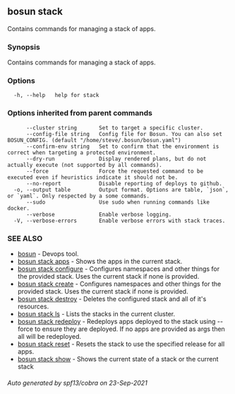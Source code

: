 ## bosun stack

Contains commands for managing a stack of apps.

### Synopsis

Contains commands for managing a stack of apps.

### Options

```
  -h, --help   help for stack
```

### Options inherited from parent commands

```
      --cluster string       Set to target a specific cluster.
      --config-file string   Config file for Bosun. You can also set BOSUN_CONFIG. (default "/home/steve/.bosun/bosun.yaml")
      --confirm-env string   Set to confirm that the environment is correct when targeting a protected environment.
      --dry-run              Display rendered plans, but do not actually execute (not supported by all commands).
      --force                Force the requested command to be executed even if heuristics indicate it should not be.
      --no-report            Disable reporting of deploys to github.
  -o, --output table         Output format. Options are table, `json`, or `yaml`. Only respected by a some commands.
      --sudo                 Use sudo when running commands like docker.
      --verbose              Enable verbose logging.
  -V, --verbose-errors       Enable verbose errors with stack traces.
```

### SEE ALSO

* [bosun](bosun.md)	 - Devops tool.
* [bosun stack apps](bosun_stack_apps.md)	 - Shows the apps in the current stack.
* [bosun stack configure](bosun_stack_configure.md)	 - Configures namespaces and other things for the provided stack. Uses the current stack if none is provided.
* [bosun stack create](bosun_stack_create.md)	 - Configures namespaces and other things for the provided stack. Uses the current stack if none is provided.
* [bosun stack destroy](bosun_stack_destroy.md)	 - Deletes the configured stack and all of it's resources.
* [bosun stack ls](bosun_stack_ls.md)	 - Lists the stacks in the current cluster.
* [bosun stack redeploy](bosun_stack_redeploy.md)	 - Redeploys apps deployed to the stack using --force to ensure they are deployed. If no apps are provided as args then all will be redeployed.
* [bosun stack reset](bosun_stack_reset.md)	 - Resets the stack to use the specified release for all apps.
* [bosun stack show](bosun_stack_show.md)	 - Shows the current state of a stack or the current stack

###### Auto generated by spf13/cobra on 23-Sep-2021
